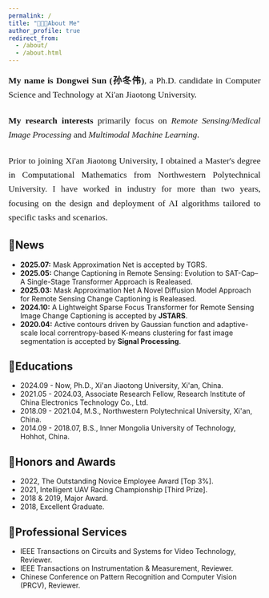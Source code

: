 ```yaml
---
permalink: /
title: "👨🏻‍🎓About Me"
author_profile: true
redirect_from: 
  - /about/
  - /about.html
---
```


<div markdown="1" style="font-family: 'Georgia', serif; line-height: 1.6; font-size: 1.1rem; text-align: justify; margin-bottom: 1.5rem;">
  <p><strong>My name is Dongwei Sun (孙冬伟)</strong>, a Ph.D. candidate in Computer Science and Technology at Xi'an Jiaotong University.</p>
</div>
<div markdown="1" style="font-family: 'Georgia', serif; line-height: 1.6; font-size: 1.1rem; text-align: justify; margin-bottom: 1.5rem;">
  <p><strong>My research interests</strong> primarily focus on <em>Remote Sensing/Medical Image Processing</em> and <em>Multimodal Machine Learning</em>.</p>
</div>
<div markdown="1" style="font-family: 'Georgia', serif; line-height: 1.6; font-size: 1.1rem; text-align: justify;">
  <p>Prior to joining Xi'an Jiaotong University, I obtained a Master's degree in Computational Mathematics from Northwestern Polytechnical University. I have worked in industry for more than two years, focusing on the design and deployment of AI algorithms tailored to specific tasks and scenarios.</p>
</div>

🎉News
------
- **2025.07:** Mask Approximation Net is accepted by TGRS.
- **2025.05:** Change Captioning in Remote Sensing: Evolution to SAT-Cap–A Single-Stage Transformer Approach is Realeased.
- **2025.03:** Mask Approximation Net A Novel Diffusion Model Approach for Remote Sensing Change Captioning is Realeased.
- **2024.10:** A Lightweight Sparse Focus Transformer for Remote Sensing Image Change Captioning is accepted by **JSTARS**.
- **2020.04:** Active contours driven by Gaussian function and adaptive-scale local correntropy-based K-means clustering for fast image segmentation is accepted by **Signal Processing**.

📖Educations
------
- 2024.09 - Now, Ph.D., Xi'an Jiaotong University, Xi'an, China.
- 2021.05 - 2024.03, Associate Research Fellow, Research Institute of China Electronics Technology Co., Ltd.
- 2018.09 - 2021.04, M.S., Northwestern Polytechnical University, Xi'an, China.
- 2014.09 - 2018.07, B.S., Inner Mongolia University of Technology, Hohhot, China.

🏅Honors and Awards
------
- 2022, The Outstanding Novice Employee Award [Top 3%].
- 2021, Intelligent UAV Racing Championship [Third Prize].
- 2018 & 2019, Major Award.  
- 2018, Excellent Graduate.

📑Professional Services
------ 
- IEEE Transactions on Circuits and Systems for Video Technology, Reviewer.
- IEEE Transactions on Instrumentation & Measurement, Reviewer.  
- Chinese Conference on Pattern Recognition and Computer Vision (PRCV), Reviewer.  